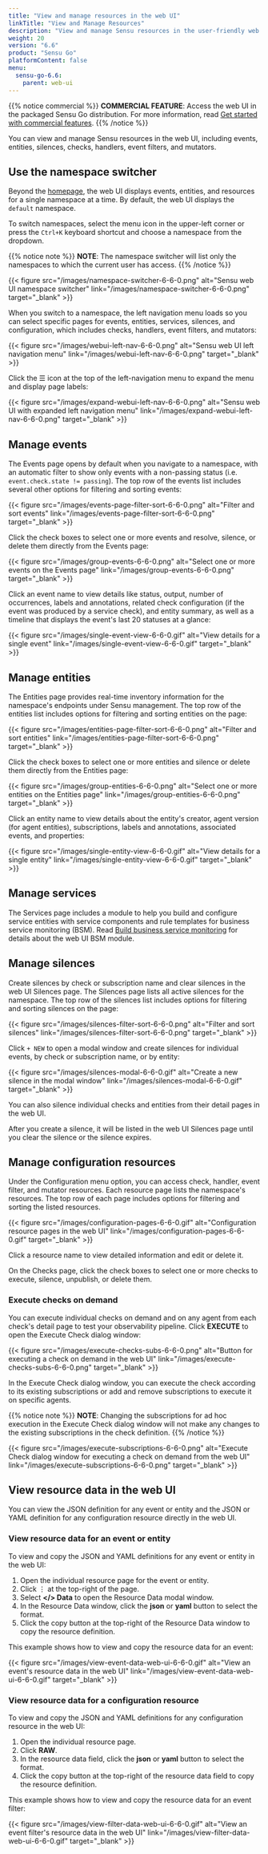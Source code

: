 ```yaml
---
title: "View and manage resources in the web UI"
linkTitle: "View and Manage Resources"
description: "View and manage Sensu resources in the user-friendly web UI, including events, entities, silences, checks, handlers, event filters, and mutators."
weight: 20
version: "6.6"
product: "Sensu Go"
platformContent: false
menu:
  sensu-go-6.6:
    parent: web-ui
---
```


{{% notice commercial %}}
**COMMERCIAL FEATURE**: Access the web UI in the packaged Sensu Go distribution.
For more information, read [Get started with commercial features](../../commercial/).
{{% /notice %}}

You can view and manage Sensu resources in the web UI, including events, entities, silences, checks, handlers, event filters, and mutators.

## Use the namespace switcher

Beyond the [homepage][1], the web UI displays events, entities, and resources for a single namespace at a time.
By default, the web UI displays the `default` namespace.

To switch namespaces, select the menu icon in the upper-left corner or press the `Ctrl+K` keyboard shortcut and choose a namespace from the dropdown.

{{% notice note %}}
**NOTE**: The namespace switcher will list only the namespaces to which the current user has access.
{{% /notice %}}

{{< figure src="/images/namespace-switcher-6-6-0.png" alt="Sensu web UI namespace switcher" link="/images/namespace-switcher-6-6-0.png" target="_blank" >}}

When you switch to a namespace, the left navigation menu loads so you can select specific pages for events, entities, services, silences, and configuration, which includes checks, handlers, event filters, and mutators:

{{< figure src="/images/webui-left-nav-6-6-0.png" alt="Sensu web UI left navigation menu" link="/images/webui-left-nav-6-6-0.png" target="_blank" >}}

Click the ☰ icon at the top of the left-navigation menu to expand the menu and display page labels:

{{< figure src="/images/expand-webui-left-nav-6-6-0.png" alt="Sensu web UI with expanded left navigation menu" link="/images/expand-webui-left-nav-6-6-0.png" target="_blank" >}}

## Manage events

The Events page opens by default when you navigate to a namespace, with an automatic filter to show only events with a non-passing status (i.e. `event.check.state != passing`).
The top row of the events list includes several other options for filtering and sorting events:

{{< figure src="/images/events-page-filter-sort-6-6-0.png" alt="Filter and sort events" link="/images/events-page-filter-sort-6-6-0.png" target="_blank" >}}

Click the check boxes to select one or more events and resolve, silence, or delete them directly from the Events page:

{{< figure src="/images/group-events-6-6-0.png" alt="Select one or more events on the Events page" link="/images/group-events-6-6-0.png" target="_blank" >}}

Click an event name to view details like status, output, number of occurrences, labels and annotations, related check configuration (if the event was produced by a service check), and entity summary, as well as a timeline that displays the event's last 20 statuses at a glance:

{{< figure src="/images/single-event-view-6-6-0.gif" alt="View details for a single event" link="/images/single-event-view-6-6-0.gif" target="_blank" >}}

## Manage entities

The Entities page provides real-time inventory information for the namespace's endpoints under Sensu management.
The top row of the entities list includes options for filtering and sorting entities on the page:

{{< figure src="/images/entities-page-filter-sort-6-6-0.png" alt="Filter and sort entities" link="/images/entities-page-filter-sort-6-6-0.png" target="_blank" >}}

Click the check boxes to select one or more entities and silence or delete them directly from the Entities page:

{{< figure src="/images/group-entities-6-6-0.png" alt="Select one or more entities on the Entities page" link="/images/group-entities-6-6-0.png" target="_blank" >}}

Click an entity name to view details about the entity's creator, agent version (for agent entities), subscriptions, labels and annotations, associated events, and properties:

{{< figure src="/images/single-entity-view-6-6-0.gif" alt="View details for a single entity" link="/images/single-entity-view-6-6-0.gif" target="_blank" >}}

## Manage services

The Services page includes a module to help you build and configure service entities with service components and rule templates for business service monitoring (BSM).
Read [Build business service monitoring][2] for details about the web UI BSM module.

## Manage silences

Create silences by check or subscription name and clear silences in the web UI Silences page.
The Silences page lists all active silences for the namespace.
The top row of the silences list includes options for filtering and sorting silences on the page:

{{< figure src="/images/silences-filter-sort-6-6-0.png" alt="Filter and sort silences" link="/images/silences-filter-sort-6-6-0.png" target="_blank" >}}

Click `+ NEW` to open a modal window and create silences for individual events, by check or subscription name, or by entity:

{{< figure src="/images/silences-modal-6-6-0.gif" alt="Create a new silence in the modal window" link="/images/silences-modal-6-6-0.gif" target="_blank" >}}

You can also silence individual checks and entities from their detail pages in the web UI.

After you create a silence, it will be listed in the web UI Silences page until you clear the silence or the silence expires.

## Manage configuration resources

Under the Configuration menu option, you can access check, handler, event filter, and mutator resources.
Each resource page lists the namespace's resources.
The top row of each page includes options for filtering and sorting the listed resources.

{{< figure src="/images/configuration-pages-6-6-0.gif" alt="Configuration resource pages in the web UI" link="/images/configuration-pages-6-6-0.gif" target="_blank" >}}

Click a resource name to view detailed information and edit or delete it.

On the Checks page, click the check boxes to select one or more checks to execute, silence, unpublish, or delete them.

### Execute checks on demand

You can execute individual checks on demand and on any agent from each check's detail page to test your observability pipeline.
Click **EXECUTE** to open the Execute Check dialog window:

{{< figure src="/images/execute-checks-subs-6-6-0.png" alt="Button for executing a check on demand in the web UI" link="/images/execute-checks-subs-6-6-0.png" target="_blank" >}}

In the Execute Check dialog window, you can execute the check according to its existing subscriptions or add and remove subscriptions to execute it on specific agents.

{{% notice note %}}
**NOTE**: Changing the subscriptions for ad hoc execution in the Execute Check dialog window will not make any changes to the existing subscriptions in the check definition.
{{% /notice %}}

{{< figure src="/images/execute-subscriptions-6-6-0.png" alt="Execute Check dialog window for executing a check on demand from the web UI" link="/images/execute-subscriptions-6-6-0.png" target="_blank" >}}

## View resource data in the web UI

You can view the JSON definition for any event or entity and the JSON or YAML definition for any configuration resource directly in the web UI.

### View resource data for an event or entity

To view and copy the JSON and YAML definitions for any event or entity in the web UI:

1. Open the individual resource page for the event or entity.
2. Click ⋮ at the top-right of the page.
3. Select **</> Data** to open the Resource Data modal window.
3. In the Resource Data window, click the **json** or **yaml** button to select the format.
4. Click the copy button at the top-right of the Resource Data window to copy the resource definition.

This example shows how to view and copy the resource data for an event:

{{< figure src="/images/view-event-data-web-ui-6-6-0.gif" alt="View an event's resource data in the web UI" link="/images/view-event-data-web-ui-6-6-0.gif" target="_blank" >}}

### View resource data for a configuration resource

To view and copy the JSON and YAML definitions for any configuration resource in the web UI:

1. Open the individual resource page.
2. Click **RAW**.
3. In the resource data field, click the **json** or **yaml** button to select the format.
4. Click the copy button at the top-right of the resource data field to copy the resource definition.

This example shows how to view and copy the resource data for an event filter:

{{< figure src="/images/view-filter-data-web-ui-6-6-0.gif" alt="View an event filter's resource data in the web UI" link="/images/view-filter-data-web-ui-6-6-0.gif" target="_blank" >}}


[1]: ../#webui-homepage
[2]: ../bsm-module/
